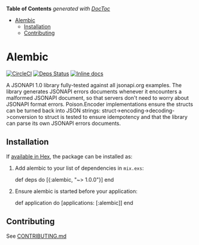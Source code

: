 <!-- START doctoc generated TOC please keep comment here to allow auto update -->
<!-- DON'T EDIT THIS SECTION, INSTEAD RE-RUN doctoc TO UPDATE -->
**Table of Contents**  *generated with [DocToc](https://github.com/thlorenz/doctoc)*

- [Alembic](#alembic)
  - [Installation](#installation)
  - [Contributing](#contributing)

<!-- END doctoc generated TOC please keep comment here to allow auto update -->

# Alembic

[![CircleCI](https://circleci.com/gh/C-S-D/alembic.svg?style=svg)](https://circleci.com/gh/C-S-D/alembic)
[![Deps Status](https://beta.hexfaktor.org/badge/all/github/C-S-D/alembic.svg)](https://beta.hexfaktor.org/github/C-S-D/alembic)
[![Inline docs](http://inch-ci.org/github/C-S-D/alembic.svg)](http://inch-ci.org/github/C-S-D/alembic)

A JSONAPI 1.0 library fully-tested against all jsonapi.org examples.  The library generates JSONAPI errors documents whenever it encounters a malformed JSONAPI document, so that servers don't need to worry about JSONAPI format errors.  Poison.Encoder implementations ensure the structs can be turned back into JSON strings: struct->encoding->decoding->conversion to struct is tested to ensure idempotency and that the library can parse its own JSONAPI errors documents.

## Installation

If [available in Hex](https://hex.pm/docs/publish), the package can be installed as:

  1. Add alembic to your list of dependencies in `mix.exs`:

        def deps do
          [{:alembic, "~> 1.0.0"}]
        end

  2. Ensure alembic is started before your application:

        def application do
          [applications: [:alembic]]
        end

## Contributing

See [CONTRIBUTING.md](CONTRIBUTING.md)
